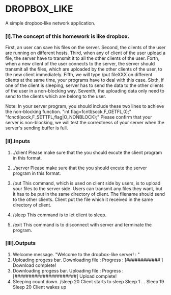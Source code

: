 # DROPBOX_LIKE
A simple dropbox-like network application.

### [I].The concept of this homework is like dropbox.
  First, an user can save his files on the server.
  Second, the clients of the user are running on different hosts.
  Third, when any of client of the user upload a file, the server have to transmit it to all the other clients of the user.
  Forth, when a new client of the user connects to the server, the server should transmit all the files, which are uploaded by the other clients of the user, to the new client immediately.
  Fifth, we will type /put fileXXX on different clients at the same time, your programs have to deal with this case. 
  Sixth, if one of the client is sleeping, server has to send the data to the other clients of the user in a non-blocking way.
  Seventh, the uploading data only need to send to the clients which are belong to the user.

Note: In your server program, you should include these two lines to achieve the non-blocking function.
   "int flag=fcntl(sock,F_GETFL,0);"
   "fcnctl(sock,F_SETTFL,flag|O_NONBLOCK);"
   Please confirm that your server is non-blocking, we will test the correctness of your server when the server's sending buffer is full.

### [II].Inputs
   1. ./client <ip> <port> <username>
	  Please make sure that the you should excute the client program in this format.

   2. ./server <port>
      Please make sure that the you should excute the server program in this format.

   3. /put <filename>
      This command, which is used on client side by users, is to upload your files to the server side.
      Users can transmit any files they want, but it has to be put in the same directory of client.
      The filename should send to the other clients.
      Client put the file which it received in the same directory of client.

   4. /sleep <seconds>
      This command is to let client to sleep.

   5. /exit
       This command is to disconnect with server and terminate the program.


### [III].Outputs
   1. Welcome message. 
      "Welcome to the dropbox-like server! : <username>" 
   2. Uploading progess bar.
	Downloading file : <filename>
	Progress : [############                      ]
	Download <filename> complete!
   3. Downloading progess bar.
	Uploading file : <filename>
	Progress : [######################]
	Upload <filename> complete!
   5. Sleeping count down.
	/sleep 20
	Client starts to sleep
	Sleep 1
	.
	.
	Sleep 19
	Sleep 20
	Client wakes up    


